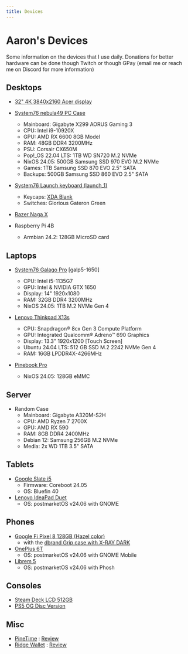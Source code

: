 ```yaml
---
title: Devices
---
```


# Aaron's Devices

Some information on the devices that I use daily. Donations for better hardware can be done though Twitch or though GPay (email me or reach me on Discord for more information)

## Desktops

- [32" 4K 3840x2160 Acer display](https://www.acer.com/gb-en/monitors/business/cb2/pdp/UM.PB2EE.004)
- [System76 nebula49 PC Case](https://system76.com/components/nebula49-1/configure)
    - Mainboard: Gigabyte X299 AORUS Gaming 3 
    - CPU: Intel i9-10920X
    - GPU: AMD RX 6600 8GB Model
    - RAM: 48GB DDR4 3200MHz
    - PSU: Corsair CX650M
    - Pop!_OS 22.04 LTS: 1TB WD SN720 M.2 NVMe
    - NixOS 24.05: 500GB Samsung SSD 970 EVO M.2 NVMe
    - Games: 1TB Samsung SSD 870 EVO 2.5" SATA
    - Backups: 500GB Samsung SSD 860 EVO 2.5" SATA
      
- [System76 Launch keyboard (launch_1)](https://system76.com/accessories/launch)
    - Keycaps: [XDA Blank](https://www.amazon.com/gp/product/B06XSQNSJG?psc=1)
    - Switches: Glorious Gateron Green
- [Razer Naga X](https://www.razer.com/gaming-mice/razer-naga-x)

- Raspberry Pi 4B
    - Armbian 24.2: 128GB MicroSD card

## Laptops

- [System76 Galago Pro](https://system76.com/laptops/galago) [galp5-1650]
    - CPU: Intel i5-1135G7
    - GPU: Intel & NVIDIA GTX 1650
    - Display: 14" 1920x1080
    - RAM: 32GB DDR4 3200MHz
    - NixOS 24.05: 1TB M.2 NVMe Gen 4 

- [Lenovo Thinkpad X13s](https://www.lenovo.com/us/en/p/laptops/thinkpad/thinkpadx/thinkpad--x13s-(13-inch-snapdragon)/len101t0019)
    - CPU: Snapdragon® 8cx Gen 3 Compute Platform
    - GPU: Integrated Qualcomm® Adreno™ 690 Graphics 
    - Display: 13.3" 1920x1200 [Touch Screen]
    - Ubuntu 24.04 LTS: 512 GB SSD M.2 2242 NVMe Gen 4
    - RAM: 16GB LPDDR4X-4266MHz

- [Pinebook Pro](https://www.pine64.org/pinebook-pro/)
    - NixOS 24.05: 128GB eMMC 

## Server

- Random Case
    - Mainboard: Gigabyte A320M-S2H
    - CPU: AMD Ryzen 7 2700X
    - GPU: AMD RX 590
    - RAM: 8GB DDR4 2400MHz
    - Debian 12: Samsung 256GB M.2 NVMe
    - Media: 2x WD 1TB 3.5" SATA

## Tablets

- [Google Slate i5](https://support.google.com/pixelslate/answer/9131920?hl=en)
    - Firmware: Coreboot 24.05
    - OS: Bluefin 40
- [Lenovo IdeaPad Duet](https://www.google.com/intl/en_us/chromebook/device/lenovo-chromebook-duet/)
    - OS: postmarketOS v24.06 with GNOME

## Phones

- [Google Fi Pixel 8 128GB (Hazel color)](https://www.gsmarena.com/google_pixel_8-12546.php)
    - with the [dbrand Grip case with X-RAY DARK](https://dbrand.com/shop/grip/google-pixel-8-cases)
- [OnePlus 6T](https://www.gsmarena.com/oneplus_6t-9350.php)
    - OS: postmarketOS v24.06 with GNOME Mobile
- [Librem 5](https://shop.puri.sm/shop/librem-5/)
    - OS: postmarketOS v24.06 with Phosh

## Consoles
  
- [Steam Deck LCD 512GB](https://www.steamdeck.com/en/tech/deck)
- [PS5 OG Disc Version](https://www.playstation.com/en-us/ps5/)

## Misc 

- [PineTime](https://pine64.com/product-category/pinetime-smartwatch/) : [Review](https://ahoneycutt.me/blog/pinetime-mini-review/)
- [Ridge Wallet](https://ridge.com/products/aluminum-gunmetal) : [Review](https://ahoneybun.net/blog/ridge-wallet-review/)
